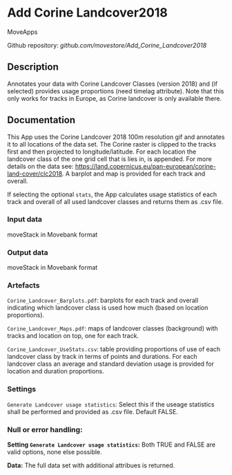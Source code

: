 # Add Corine Landcover2018

MoveApps

Github repository: *github.com/movestore/Add_Corine_Landcover2018*

## Description
Annotates your data with Corine Landcover Classes (version 2018) and (if selected) provides usage proportions (need timelag attribute). Note that this only works for tracks in Europe, as Corine landcover is only available there.

## Documentation
This App uses the Corine Landcover 2018 100m resolution gif and annotates it to all locations of the data set. The Corine raster is clipped to the tracks first and then projected to longitude/latitude. For each location the landcover class of the one grid cell that is lies in, is appended. For more details on the data see: https://land.copernicus.eu/pan-european/corine-land-cover/clc2018. A barplot and map is provided for each track and overall.

If selecting the optional `stats`, the App calculates usage statistics of each track and overall of all used landcover classes and returns them as .csv file.

### Input data
moveStack in Movebank format

### Output data
moveStack in Movebank format

### Artefacts
`Corine_Landcover_Barplots.pdf`: barplots for each track and overall indicating which landcover class is used how much (based on location proportions).

`Corine_Landcover_Maps.pdf`: maps of landcover classes (background) with tracks and location on top, one for each track.

`Corine_Landcover_UseStats.csv`: table providing proportions of use of each landcover class by track in terms of points and durations. For each landcover class an average and standard deviation usage is provided for location and duration proportions.

### Settings
`Generate Landcover usage statistics`: Select this if the useage statistics shall be performed and provided as .csv file. Default FALSE.

### Null or error handling:
**Setting `Generate Landcover usage statistics`:** Both TRUE and FALSE are valid options, none else possible.

**Data:** The full data set with additional attribues is returned.
